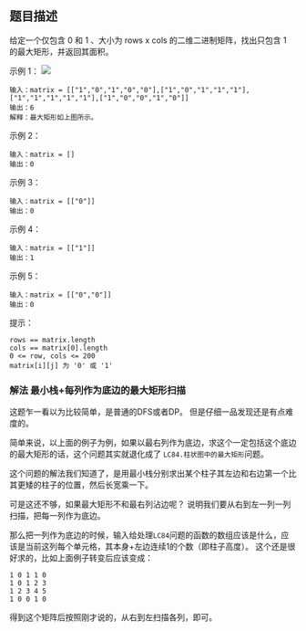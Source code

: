 ## 题目描述

给定一个仅包含 0 和 1 、大小为 rows x cols 的二维二进制矩阵，找出只包含 1 的最大矩形，并返回其面积。

示例 1：
![](https://assets.leetcode.com/uploads/2020/09/14/maximal.jpg)
```
输入：matrix = [["1","0","1","0","0"],["1","0","1","1","1"],["1","1","1","1","1"],["1","0","0","1","0"]]
输出：6
解释：最大矩形如上图所示。
```
示例 2：
```
输入：matrix = []
输出：0
```
示例 3：
```
输入：matrix = [["0"]]
输出：0
```
示例 4：
```
输入：matrix = [["1"]]
输出：1
```
示例 5：
```
输入：matrix = [["0","0"]]
输出：0
```

提示：
```
rows == matrix.length
cols == matrix[0].length
0 <= row, cols <= 200
matrix[i][j] 为 '0' 或 '1'
```

### 解法 最小栈+每列作为底边的最大矩形扫描
这题乍一看以为比较简单，是普通的DFS或者DP。
但是仔细一品发现还是有点难度的。

简单来说，以上面的例子为例，如果以最右列作为底边，求这个一定包括这个底边的最大矩形的话，这个问题其实就退化成了
`LC84.柱状图中的最大矩形`问题。

这个问题的解法我们知道了，是用最小栈分别求出某个柱子其左边和右边第一个比其更矮的柱子的位置，然后长宽乘一下。

可是这还不够，如果最大矩形不和最右列沾边呢？
说明我们要从右到左一列一列扫描，把每一列作为底边。

那么把一列作为底边的时候，输入给处理`LC84`问题的函数的数组应该是什么，应该是当前这列每个单元格，其本身+左边连续1的个数（即柱子高度）。
这个还是很好求的，比如上面例子转变后应该变成：
```text
1 0 1 1 0
1 0 1 2 3
1 2 3 4 5
1 0 0 1 0
```

得到这个矩阵后按照刚才说的，从右到左扫描各列，即可。
